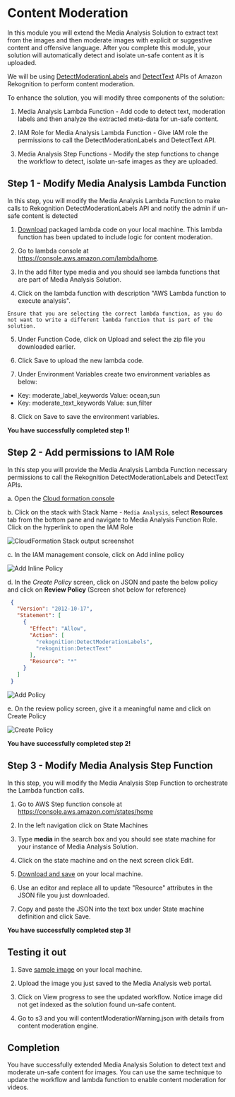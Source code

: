 # Content Moderation

In this module you will extend the Media Analysis Solution to extract text from the images and then moderate images with explicit or suggestive content and offensive language. After you complete this module, your solution will automatically detect and isolate un-safe content as it is uploaded.

We will be using [DetectModerationLabels](https://docs.aws.amazon.com/rekognition/latest/dg/API_DetectModerationLabels.html) and [DetectText](https://docs.aws.amazon.com/rekognition/latest/dg/API_DetectText.html) APIs of Amazon Rekognition to perform content moderation.

To enhance the solution, you will modify three components of the solution:

  1. Media Analysis Lambda Function - Add code to detect text, moderation labels and then analyze the extracted meta-data for un-safe content.

  2. IAM Role for Media Analysis Lambda Function - Give IAM role the permissions to call the DetectModerationLabels and DetectText API.

  3. Media Analysis Step Functions - Modify the step functions to change the workflow to detect, isolate un-safe images as they are uploaded.

## Step 1 - Modify Media Analysis Lambda Function

In this step, you will modify the Media Analysis Lambda Function to make calls to Rekognition DetectModerationLabels API and notify the admin if un-safe content is detected

1. [Download](./code/lambda.zip) packaged lambda code on your local machine. This lambda function has been updated to include logic for content moderation.

2. Go to lambda console at https://console.aws.amazon.com/lambda/home.

3. In the add filter type media and you should see lambda functions that are part of Media Analysis Solution.

4. Click on the lambda function with description "AWS Lambda function to execute analysis".

  ```
  Ensure that you are selecting the correct lambda function, as you do not want to write a different lambda function that is part of the solution.
  ```
5. Under Function Code, click on Upload and select the zip file you downloaded earlier.

6. Click Save to upload the new lambda code.

7. Under Environment Variables create two environment variables as below:
  - Key: moderate_label_keywords    Value: ocean,sun
  - Key: moderate_text_keywords     Value: sun,filter

8. Click on Save to save the environment variables.

  **You have successfully completed step 1!**

## Step 2 - Add permissions to IAM Role

In this step you will provide the Media Analysis Lambda Function necessary permissions to call the Rekognition DetectModerationLabels and DetectText APIs.

  a. Open the [Cloud formation console]( https://console.aws.amazon.com/cloudformation/home)

  b. Click on the stack with Stack Name - `Media Analysis`, select **Resources** tab from the bottom pane and navigate to Media Analysis Function Role. Click on the hyperlink to open the IAM Role

  ![CloudFormation Stack output screenshot](images/6-CFN-Media-Analysis-Function-Role.png)

  c. In the IAM management console, click on Add inline policy

  ![Add Inline Policy](images/7-IAM-Add-Inline-Policy.png)

  d. In the *Create Policy* screen, click on JSON and paste the below policy and click on
  **Review Policy** (Screen shot below for reference)

 ``` json
  {
    "Version": "2012-10-17",
    "Statement": [
      {
        "Effect": "Allow",
        "Action": [
          "rekognition:DetectModerationLabels",
          "rekognition:DetectText"
        ],
        "Resource": "*"
      }
    ]
  }
 ```

  ![Add Policy](images/8-Add-Policy.png)

  e. On the review policy screen, give it a meaningful name and click on Create Policy

  ![Create Policy](images/9-Create-Policy.png)

**You have successfully completed step 2!**

## Step 3 - Modify Media Analysis Step Function

In this step, you will modify the Media Analysis Step Function to orchestrate the Lambda function calls.

1. Go to AWS Step function console at https://console.aws.amazon.com/states/home

2. In the left navigation click on State Machines

3. Type **media** in the search box and you should see state machine for your instance of Media Analysis Solution.

4. Click on the state machine and on the next screen click Edit.

5. [Download and save](./code/step-function.json) on your local machine.

6. Use an editor and replace all to update "Resource" attributes in the JSON file you just downloaded.

7. Copy and paste the JSON into the text box under State machine definition and click Save.

  **You have successfully completed step 3!**

## Testing it out

1. Save [sample image](sample_images/small_yoga_swimwear.jpg)  on your local machine.

2. Upload the image you just saved to the Media Analysis web portal.

3. Click on View progress to see the updated workflow. Notice image did not get indexed as the solution found un-safe content.

4. Go to s3 and you will contentModerationWarning.json with details from content moderation engine.

## Completion

You have successfully extended Media Analysis Solution to detect text and moderate un-safe content for images. You can use the same technique to update the workflow and lambda function to enable content moderation for videos.

